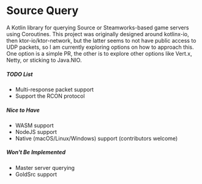 # Source Query

A Kotlin library for querying Source or Steamworks-based game servers using Coroutines. This project was originally 
designed around kotlinx-io, then ktor-io/ktor-network, but the latter seems to not have public access to UDP packets, 
so I am currently exploring options on how to approach this. One option is a simple PR, the other is to explore other 
options like Vert.x, Netty, or sticking to Java.NIO.

##### TODO List
* Multi-response packet support
* Support the RCON protocol

##### Nice to Have
* WASM support
* NodeJS support
* Native (macOS/Linux/Windows) support (contributors welcome) 

##### Won't Be Implemented
* Master server querying
* GoldSrc support
